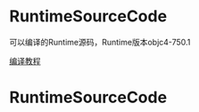 # RuntimeSourceCode
可以编译的Runtime源码，Runtime版本objc4-750.1

[编译教程](https://github.com/acBool/Blogs/blob/master/Runtime/%E7%BC%96%E8%AF%91Runtime%E6%BA%90%E7%A0%81.md)
# RuntimeSourceCode
